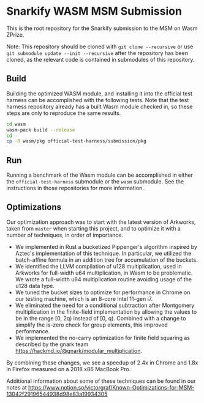 # Snarkify WASM MSM Submission

This is the root repository for the Snarkify submission to the MSM on Wasm ZPrize.

Note: This repository should be cloned with `git clone --recursive` or use `git submodule update --init
--recursive` after the repository has been cloned, as the relevant code is contained in submodules
of this repository.

## Build

Building the optimized WASM module, and installing it into the official test harness can be
accomplished with the following tests. Note that the test harness repository already has a built
Wasm module checked in, so these steps are only to reproduce the same results.

```bash
cd wasm
wasm-pack build --release
cd -
cp -R wasm/pkg official-test-harness/submission/pkg
```

## Run

Running a benchmark of the Wasm module can be accomplished in either the `official-test-harness`
submodule or the `wasm` submodule. See the instructions in those repositories for more information.

## Optimizations

Our optimization approach was to start with the latest version of Arkworks, taken from `master` when
starting this project, and to optimize it with a number of techniques, in order of importance.

* We implemented in Rust a bucketized Pippenger's algorithm inspired by Aztec's implementation of
    this technique. In particular, we utilized the batch-affine formula in an addition tree for
    accumulation of the buckets.
* We identified the LLVM compilation of u128 multiplication, used in Arkworks for full-width u64
    multiplication, in Wasm to be problematic. We wrote a full-width u64 multiplication routine
    avoiding usage of the u128 data type.
* We tuned the bucket sizes to optimize for performance in Chrome on our testing machine, which is
    an 8-core Intel 11-gen i7.
* We eliminated the need for a conditional subtraction after Montgomery multiplication in the
    finite-field implementation by allowing the values to be in the range [0, 2q) instead of [0, q).
    Combined with a change to simplify the is-zero check for group elements, this improved
    performance.
* We implemented the no-carry optimization for finite field squaring as described by the gnark team
    https://hackmd.io/@gnark/modular_multiplication.

By combining these changes, we see a speedup of 2.4x in Chrome and 1.8x in Firefox measured on a
2018 x86 MacBook Pro.

Additional information about some of these techniques can be found in our notes at
https://www.notion.so/victorgraf/Known-Optimizations-for-MSM-13042f29196544938d98e83a19934305
